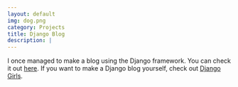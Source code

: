 ```yaml
---
layout: default
img: dog.png
category: Projects
title: Django Blog
description: |
---
```

I once managed to make a blog using the Django framework. You can check it out [here](/django/). If you want to make a Django blog yourself, check out [Django Girls](https://djangogirls.org/).